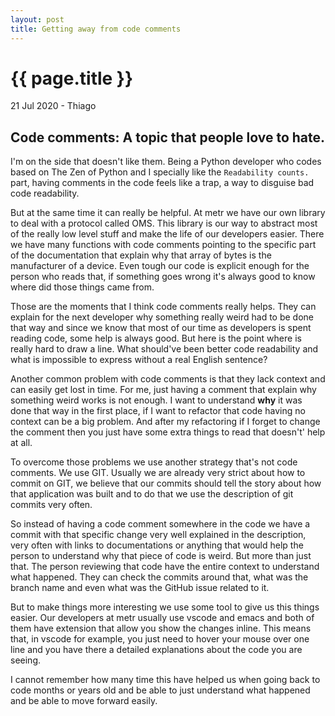```yaml
---
layout: post
title: Getting away from code comments
---
```


{{ page.title }}
================

<p class="meta">21 Jul 2020 - Thiago</p>

## Code comments: A topic that people love to hate.

I'm on the side that doesn't like them. Being a Python developer who codes based on The Zen of Python and I specially like the `Readability counts.` part, having comments in the code feels like a trap, a way to disguise bad code readability.

But at the same time it can really be helpful. At metr we have our own library to deal with a protocol called OMS. This library is our way to abstract most of the really low level stuff and make the life of our developers easier. There we have many functions with code comments pointing to the specific part of the documentation that explain why that array of bytes is the manufacturer of a device. Even tough our code is explicit enough for the person who reads that, if something goes wrong it's always good to know where did those things came from.

Those are the moments that I think code comments really helps. They can explain for the next developer why something really weird had to be done that way and since we know that most of our time as developers is spent reading code, some help is always good. But here is the point where is really hard to draw a line. What should've been better code readability and what is impossible to express without a real English sentence?

Another common problem with code comments is that they lack context and can easily get lost in time. For me, just having a comment that explain why something weird works is not enough. I want to understand **why** it was done that way in the first place, if I want to refactor that code having no context can be a big problem. And after my refactoring if I forget to change the comment then you just have some extra things to read that doesn't' help at all.

To overcome those problems we use another strategy that's not code comments. We use GIT. Usually we are already very strict about how to commit on GIT, we believe that our commits should tell the story about how that application was built and to do that we use the description of git commits very often.

So instead of having a code comment somewhere in the code we have a commit with that specific change very well explained in the description, very often with links to documentations or anything that would help the person to understand why that piece of code is weird. But more than just that. The person reviewing that code have the entire context to understand what happened. They can check the commits around that, what was the branch name and even what was the GitHub issue related to it.

But to make things more interesting we use some tool to give us this things easier. Our developers at metr usually use vscode and emacs and both of them have extension that allow you show the changes inline. This means that, in vscode for example, you just need to hover your mouse over one line and you have there a detailed explanations about the code you are seeing.

I cannot remember how many time this have helped us when going back to code months or years old and be able to just understand what happened and be able to move forward easily.
